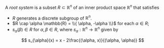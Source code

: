 A *root system* is a subset $R \subset \mathbb{R}^n$ of an inner product space $\mathbb{R}^n$ that satisfies

- $R$ generates a discrete subgroup of $\mathbb{R}^n$.
- $R \cap \alpha \mathbb{R} = \\{ \alpha, -\alpha \\}$ for each $\alpha \in R$;
- $s_{\alpha}(\beta) \in R$ for $\alpha, \beta \in R$, where $s_\alpha: \mathbb{R}^n \to \mathbb{R}^n$ given by

$$
s_{\alpha}(x) = x - 2\frac{(\alpha, x)}{(\alpha, \alpha)}
$$
